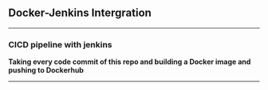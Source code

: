 ## Docker-Jenkins Intergration 

***
### CICD pipeline with jenkins 
**Taking every code commit of this repo and building a Docker image and pushing to Dockerhub**</br>
***
